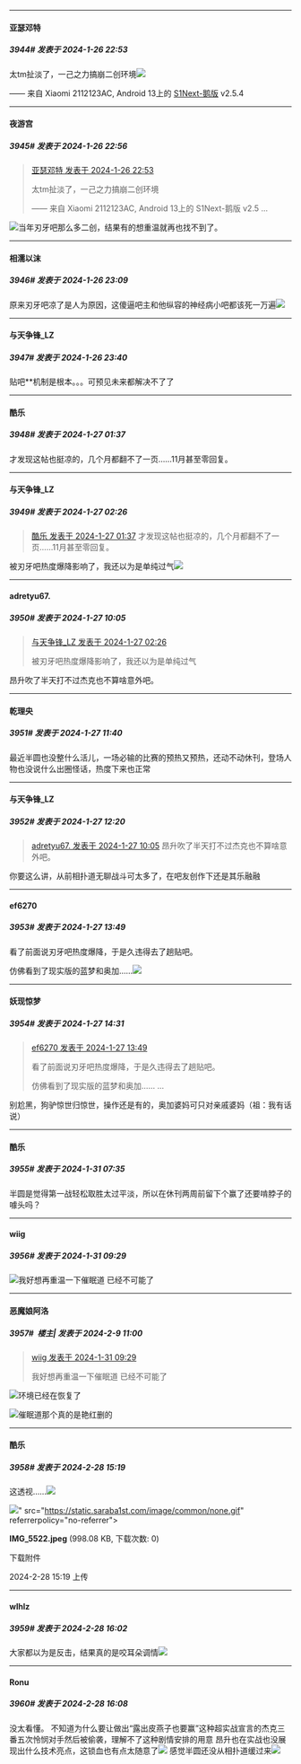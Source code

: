 
*****

####  亚瑟邓特  
##### 3944#       发表于 2024-1-26 22:53

太tm扯淡了，一己之力搞崩二创环境<img src="https://static.saraba1st.com/image/smiley/face2017/068.png" referrerpolicy="no-referrer">

—— 来自 Xiaomi 2112123AC, Android 13上的 [S1Next-鹅版](https://github.com/ykrank/S1-Next/releases) v2.5.4

*****

####  夜游宫  
##### 3945#       发表于 2024-1-26 22:56

<blockquote><a href="httphttps://bbs.saraba1st.com/2b/forum.php?mod=redirect&amp;goto=findpost&amp;pid=63789907&amp;ptid=1806287" target="_blank">亚瑟邓特 发表于 2024-1-26 22:53</a>

太tm扯淡了，一己之力搞崩二创环境

—— 来自 Xiaomi 2112123AC, Android 13上的 S1Next-鹅版 v2.5 ...</blockquote>
<img src="https://static.saraba1st.com/image/smiley/face2017/037.png" referrerpolicy="no-referrer">当年刃牙吧那么多二创，结果有的想重温就再也找不到了。


*****

####  相濡以沫  
##### 3946#       发表于 2024-1-26 23:09

原来刃牙吧凉了是人为原因，这傻逼吧主和他纵容的神经病小吧都该死一万遍<img src="https://static.saraba1st.com/image/smiley/face2017/049.png" referrerpolicy="no-referrer">


*****

####  与天争锋_LZ  
##### 3947#       发表于 2024-1-26 23:40

贴吧**机制是根本。。。可预见未来都解决不了了


*****

####  酷乐  
##### 3948#       发表于 2024-1-27 01:37

才发现这帖也挺凉的，几个月都翻不了一页……11月甚至零回复。


*****

####  与天争锋_LZ  
##### 3949#       发表于 2024-1-27 02:26

<blockquote><a href="httphttps://bbs.saraba1st.com/2b/forum.php?mod=redirect&amp;goto=findpost&amp;pid=63791110&amp;ptid=1806287" target="_blank">酷乐 发表于 2024-1-27 01:37</a>
才发现这帖也挺凉的，几个月都翻不了一页……11月甚至零回复。</blockquote>
被刃牙吧热度爆降影响了，我还以为是单纯过气<img src="https://static.saraba1st.com/image/smiley/face2017/003.png" referrerpolicy="no-referrer">


*****

####  adretyu67.  
##### 3950#       发表于 2024-1-27 10:05

<blockquote><a href="httphttps://bbs.saraba1st.com/2b/forum.php?mod=redirect&amp;goto=findpost&amp;pid=63791243&amp;ptid=1806287" target="_blank">与天争锋_LZ 发表于 2024-1-27 02:26</a>

被刃牙吧热度爆降影响了，我还以为是单纯过气</blockquote>
昂升吹了半天打不过杰克也不算啥意外吧。


*****

####  乾理央  
##### 3951#       发表于 2024-1-27 11:40

最近半圆也没整什么活儿，一场必输的比赛的预热又预热，还动不动休刊，登场人物也没说什么出圈怪话，热度下来也正常


*****

####  与天争锋_LZ  
##### 3952#       发表于 2024-1-27 12:20

<blockquote><a href="httphttps://bbs.saraba1st.com/2b/forum.php?mod=redirect&amp;goto=findpost&amp;pid=63792238&amp;ptid=1806287" target="_blank">adretyu67. 发表于 2024-1-27 10:05</a>
昂升吹了半天打不过杰克也不算啥意外吧。</blockquote>
你要这么讲，从前相扑道无聊战斗可太多了，在吧友创作下还是其乐融融


*****

####  ef6270  
##### 3953#       发表于 2024-1-27 13:49

看了前面说刃牙吧热度爆降，于是久违得去了趟贴吧。

仿佛看到了现实版的蓝梦和奥加……<img src="https://static.saraba1st.com/image/smiley/face2017/186.png" referrerpolicy="no-referrer">


*****

####  妖现惊梦  
##### 3954#       发表于 2024-1-27 14:31

<blockquote><a href="httphttps://bbs.saraba1st.com/2b/forum.php?mod=redirect&amp;goto=findpost&amp;pid=63794272&amp;ptid=1806287" target="_blank">ef6270 发表于 2024-1-27 13:49</a>

看了前面说刃牙吧热度爆降，于是久违得去了趟贴吧。

仿佛看到了现实版的蓝梦和奥加…… ...</blockquote>
别尬黑，狗驴惊世归惊世，操作还是有的，奥加婆妈可只对亲戚婆妈（祖：我有话说）

*****

####  酷乐  
##### 3955#       发表于 2024-1-31 07:35

半圆是觉得第一战轻松取胜太过平淡，所以在休刊两周前留下个赢了还要啃脖子的噱头吗？


*****

####  wiig  
##### 3956#       发表于 2024-1-31 09:29

<img src="https://static.saraba1st.com/image/smiley/face2017/138.png" referrerpolicy="no-referrer">我好想再重温一下催眠道 已经不可能了

*****

####  恶魔娘阿洛  
##### 3957#         楼主| 发表于 2024-2-9 11:00

<blockquote><a href="httphttps://bbs.saraba1st.com/2b/forum.php?mod=redirect&amp;goto=findpost&amp;pid=63836264&amp;ptid=1806287" target="_blank">wiig 发表于 2024-1-31 09:29</a>

我好想再重温一下催眠道 已经不可能了</blockquote>
<img src="https://static.saraba1st.com/image/smiley/face2017/018.png" referrerpolicy="no-referrer">环境已经在恢复了

<img src="https://static.saraba1st.com/image/smiley/face2017/055.png" referrerpolicy="no-referrer">催眠道那个真的是艳红删的

*****

####  酷乐  
##### 3958#       发表于 2024-2-28 15:19

这透视……<img src="https://static.saraba1st.com/image/smiley/face2017/047.png" referrerpolicy="no-referrer"> 

<img src="https://img.saraba1st.com/forum/202402/28/151919wx7npeffj7mpnoxp.jpeg" referrerpolicy="no-referrer">" src="https://static.saraba1st.com/image/common/none.gif" referrerpolicy="no-referrer">

<strong>IMG_5522.jpeg</strong> (998.08 KB, 下载次数: 0)

下载附件

2024-2-28 15:19 上传


*****

####  wlhlz  
##### 3959#       发表于 2024-2-28 16:02

大家都以为是反击，结果真的是咬耳朵调情<img src="https://static.saraba1st.com/image/smiley/face2017/018.png" referrerpolicy="no-referrer">


*****

####  Ronu  
##### 3960#       发表于 2024-2-28 16:08

没太看懂。
不知道为什么要让做出“露出皮燕子也要赢”这种超实战宣言的杰克三番五次怜悯对手然后被偷袭，理解不了这种剧情安排的用意
昂升也在实战也没展现出什么技术亮点，这锁血也有点太随意了<img src="https://static.saraba1st.com/image/smiley/face2017/106.png" referrerpolicy="no-referrer">
感觉半圆还没从相扑道缓过来<img src="https://static.saraba1st.com/image/smiley/face2017/005.png" referrerpolicy="no-referrer">

